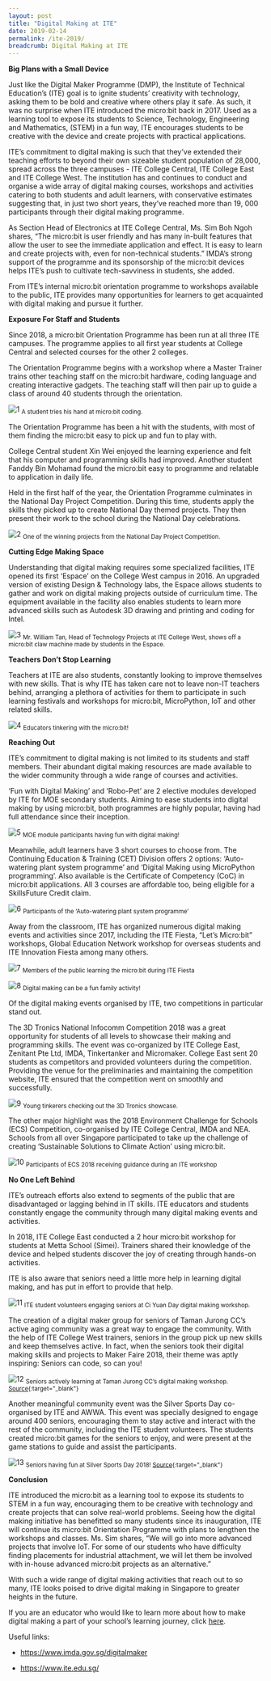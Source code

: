 ```yaml
---
layout: post
title: "Digital Making at ITE"
date: 2019-02-14
permalink: /ite-2019/
breadcrumb: Digital Making at ITE
---
```


**Big Plans with a Small Device**

Just like the Digital Maker Programme (DMP), the Institute of Technical Education’s (ITE) goal is to ignite students’ creativity with technology, asking them to be bold and creative where others play it safe. As such, it was no surprise when ITE introduced the micro:bit back in 2017. Used as a learning tool to expose its students to Science, Technology, Engineering and Mathematics, (STEM)  in a fun way, ITE encourages students to be creative with the device and create projects with practical applications.

ITE’s commitment to digital making is such that they’ve extended their teaching efforts to beyond their own sizeable student population of 28,000, spread across the three campuses - ITE College Central, ITE College East and ITE College West. The institution has and continues to conduct and organise a wide array of digital making courses, workshops and activities catering to both students and adult learners, with conservative estimates suggesting that, in just two short years, they’ve reached more than 19, 000 participants through their digital making programme.

As Section Head of Electronics at ITE College Central, Ms. Sim Boh Ngoh shares,  “The micro:bit is user friendly and has many in-built features that allow the user to see the immediate application and effect. It is easy to learn and create projects with, even for non-technical students.” IMDA’s strong support of the programme and its sponsorship of the micro:bit devices helps ITE’s push to cultivate tech-savviness in students, she added.

From ITE’s internal micro:bit orientation programme to workshops available to the public, ITE provides many opportunities for learners to get acquainted with digital making and pursue it further.

**Exposure For Staff and Students**

Since 2018, a micro:bit Orientation Programme has been run at all three ITE campuses. The programme applies to all first year students at College Central and selected courses for the other 2 colleges.

The Orientation Programme begins with a workshop where a Master Trainer trains other teaching staff on the micro:bit hardware, coding language and creating interactive gadgets. The teaching staff will then pair up to guide a class of around 40 students through the orientation.

![1](/images/stories/features/ite-central-2019/ite1.jpg)
<sub>A student tries his hand at micro:bit coding.</sub>

The Orientation Programme has been a hit with the students, with most of them finding the micro:bit easy to pick up and fun to play with. 

College Central student Xin Wei enjoyed the learning experience and felt that his computer and programming skills had improved. Another student Fanddy Bin Mohamad found the micro:bit easy to programme and relatable to application in daily life.

Held in the first half of the year, the Orientation Programme culminates in the National Day Project Competition. During this time, students apply the skills they picked up to create National Day themed projects. They then present their work to the school during the National Day celebrations.

![2](/images/stories/features/ite-central-2019/ite2.jpg)
<sub>One of the winning projects from the National Day Project Competition.</sub>

**Cutting Edge Making Space**

Understanding that digital making requires some specialized facilities, ITE opened its first ‘Espace’ on the College West campus in 2016. An upgraded version of existing Design & Technology labs, the Espace allows students to gather and work on digital making projects outside of curriculum time. The equipment available in the facility also enables students to learn more advanced skills such as Autodesk 3D drawing and printing and coding for Intel.

![3](/images/stories/features/ite-central-2019/ite3.jpg)
<sub>Mr. William Tan, Head of Technology Projects at ITE College West, shows off a micro:bit claw machine made by students in the Espace.</sub>

**Teachers Don’t Stop Learning**

Teachers at ITE are also students, constantly looking to improve themselves with new skills. That is why ITE has taken care not to leave non-IT teachers behind, arranging a plethora of activities for them to participate in such learning festivals and workshops for micro:bit, MicroPython, IoT and other related skills.

![4](/images/stories/features/ite-central-2019/ite4.jpg)
<sub>Educators tinkering with the micro:bit!</sub>

**Reaching Out**

ITE’s commitment to digital making is not limited to its students and staff members. Their abundant digital making resources are made available to the wider community through a wide range of courses and activities.

‘Fun with Digital Making’ and ‘Robo-Pet’ are 2 elective modules developed by ITE for MOE secondary students. Aiming to ease students into digital making by using micro:bit, both programmes are highly popular, having had full attendance since their inception.

![5](/images/stories/features/ite-central-2019/ite5.jpg)
<sub>MOE module participants having fun with digital making!</sub>

Meanwhile, adult learners have 3 short courses to choose from. The Continuing Education & Training (CET) Division offers 2 options: ‘Auto-watering plant system programme’ and ‘Digital Making using MicroPython programming’. Also available is the Certificate of Competency (CoC) in micro:bit applications. All 3 courses are affordable too, being eligible for a SkillsFuture Credit claim.

![6](/images/stories/features/ite-central-2019/ite6.jpg)
<sub>Participants of the ‘Auto-watering plant system programme’</sub>

Away from the classroom, ITE has organized numerous digital making events and activities since 2017, including the ITE Fiesta, “Let’s Micro:bit” workshops, Global Education Network workshop for overseas students and ITE Innovation Fiesta among many others.

![7](/images/stories/features/ite-central-2019/ite7.png)
<sub>Members of the public learning the micro:bit during ITE Fiesta</sub>

![8](/images/stories/features/ite-central-2019/ite8.png)
<sub>Digital making can be a fun family activity!</sub>

Of the digital making events organised by ITE, two competitions in particular stand out.

The 3D Tronics National Infocomm Competition 2018 was a great opportunity for students of all levels to showcase their making and programming skills. The event was co-organized by ITE College East, Zenitant Pte Ltd, IMDA, Tinkertanker and Micromaker. College East sent 20 students as competitors and provided volunteers during the competition. Providing the venue for the preliminaries and maintaining the competition website, ITE ensured that the competition went on smoothly and successfully.

![9](/images/stories/features/ite-central-2019/ite9.jpg)
<sub>Young tinkerers checking out the 3D Tronics showcase.</sub>

The other major highlight was the 2018 Environment Challenge for Schools (ECS) Competition, co-organised by ITE College Central, IMDA and NEA. Schools from all over Singapore participated to take up the challenge of creating ‘Sustainable Solutions to Climate Action’ using micro:bit. 

![10](/images/stories/features/ite-central-2019/ite10.jpg)
<sub>Participants of ECS 2018 receiving guidance during an ITE workshop</sub>

**No One Left Behind**

ITE’s outreach efforts also extend to segments of the public that are disadvantaged or lagging behind in IT skills. ITE educators and students constantly engage the community through many digital making events and activities. 

In 2018, ITE College East conducted a 2 hour micro:bit workshop for students at Metta School (Simei). Trainers shared their knowledge of the device and helped students discover the joy of creating through hands-on activities.

ITE is also aware that seniors need a little more help in learning digital making, and has put in effort to provide that help. 

![11](/images/stories/features/ite-central-2019/ite11.jpg)
<sub>ITE student volunteers engaging seniors at Ci Yuan Day digital making workshop.</sub>

The creation of a digital maker group for seniors of Taman Jurong CC’s active aging community was a great way to engage the community.  With the help of ITE College West trainers, seniors in the group pick up new skills and keep themselves active. In fact, when the seniors took their digital making skills and projects to Maker Faire 2018, their theme was aptly inspiring: Seniors can code, so can you! 

![12](/images/stories/features/ite-central-2019/ite12.jpg)
<sub>Seniors actively learning at Taman Jurong CC’s digital making workshop.
[Source](https://allevents.in/singapore/digital-making-by-adults/220548578486795){:target="_blank"}
</sub>

Another meaningful community event was the Silver Sports Day co-organised by ITE and AWWA. This event was specially designed to engage around 400 seniors, encouraging them to stay active and interact with the rest of the community, including the ITE student volunteers. The students created micro:bit games for the seniors to enjoy, and were present at the game stations to guide and assist the participants.

![13](/images/stories/features/ite-central-2019/ite13.jpg)
<sub>Seniors having fun at Silver Sports Day 2018!
[Source](https://aic-mosaic.sg/2018/10/30/awwa-silver-sports-day/){:target="_blank"}
</sub>

**Conclusion**

ITE introduced the micro:bit as a learning tool to expose its students to STEM in a fun way, encouraging them to be creative with technology and create projects that can solve real-world problems. Seeing how the digital making initiative has benefitted so many students since its inauguration, ITE will continue its micro:bit Orientation Programme with plans to lengthen the workshops and classes. Ms. Sim shares, “We will go into more advanced projects that involve IoT. For some of our students who have difficulty finding placements for industrial attachment, we will let them be involved with in-house advanced micro:bit projects as an alternative.”

With such a wide range of digital making activities that reach out to so many, ITE looks poised to drive digital making in Singapore to greater heights in the future.

If you are an educator who would like to learn more about how to make digital making a part of your school’s learning journey, click [here](/in-schools/digital-maker/overview/).


Useful links:<br>

*	https://www.imda.gov.sg/digitalmaker<br>

*	https://www.ite.edu.sg/

